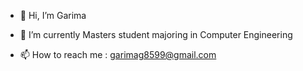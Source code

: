 - 👋 Hi, I’m Garima
<!-- - 👀 I’m interested in  -->
- 🌱 I’m currently Masters student majoring in Computer Engineering
<!-- - 💞️ I’m looking to collaborate on business- -->
- 📫 How to reach me : garimag8599@gmail.com

<!---
Garimagupta85/Garimagupta85 is a ✨ special ✨ repository because its `README.md` (this file) appears on your GitHub profile.
You can click the Preview link to take a look at your changes.
--->
